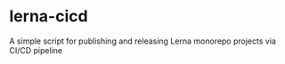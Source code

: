# lerna-cicd
A simple script for publishing and releasing Lerna monorepo projects via CI/CD pipeline
